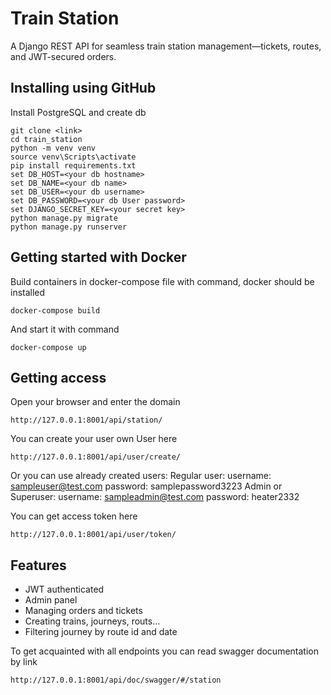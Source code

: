 # Train Station

A Django REST API for seamless train station management—tickets, routes, and JWT-secured orders.

## Installing using GitHub

Install PostgreSQL and create db

```shell
git clone <link>
cd train_station
python -m venv venv
source venv\Scripts\activate
pip install requirements.txt
set DB_HOST=<your db hostname>
set DB_NAME=<your db name>
set DB_USER=<your db username>
set DB_PASSWORD=<your db User password>
set DJANGO_SECRET_KEY=<your secret key>
python manage.py migrate
python manage.py runserver
```

## Getting started with Docker

Build containers in docker-compose file with command,
docker should be installed

```shell
docker-compose build
```

And start it with command

```shell
docker-compose up
```

## Getting access
Open your browser and enter the domain

```shell
http://127.0.0.1:8001/api/station/
```

You can create your user own User here

```shell
http://127.0.0.1:8001/api/user/create/
```

Or you can use already created users:
Regular user:
    username: sampleuser@test.com
    password: samplepassword3223
Admin or Superuser:
    username: sampleadmin@test.com
    password: heater2332

You can get access token here

```shell
http://127.0.0.1:8001/api/user/token/
```

## Features

* JWT authenticated
* Admin panel
* Managing orders and tickets
* Creating trains, journeys, routs...
* Filtering journey by route id and date

To get acquainted with all endpoints you can read
swagger documentation by link

```shell
http://127.0.0.1:8001/api/doc/swagger/#/station
```
